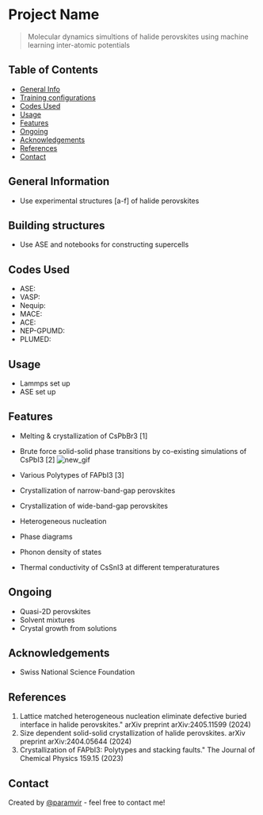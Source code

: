 # Project Name
> Molecular dynamics simultions of halide perovskites using machine learning inter-atomic potentials

## Table of Contents
* [General Info](#general-information)
* [Training configurations](#training-configrations)
* [Codes Used](#codes-used)
* [Usage](#usage)
* [Features](#features)
* [Ongoing](#ongoing)
* [Acknowledgements](#acknowledgements)
* [References](#references)
* [Contact](#contact)



## General Information
- Use experimental structures [a-f] of halide perovskites 


## Building structures
- Use ASE and notebooks for constructing supercells 

## Codes Used
* ASE:
* VASP:
* Nequip:
* MACE:
* ACE:
* NEP-GPUMD: 
* PLUMED:
  
## Usage
- Lammps set up
- ASE set up

## Features
- Melting & crystallization of CsPbBr3 [1]
- Brute force solid-solid phase transitions by co-existing simulations of CsPbI3 [2]
![new_gif](https://github.com/ahlawat-paramvir/MLIP-Perovskites/assets/10708344/1f028241-0ac0-4797-ba8a-91ec38bfbfea)

  
- Various Polytypes of FAPbI3 [3]
- Crystallization of narrow-band-gap perovskites 
- Crystallization of wide-band-gap perovskites
- Heterogeneous nucleation
- Phase diagrams
- Phonon density of states
- Thermal conductivity of CsSnI3 at different temperaturatures 

## Ongoing 
- Quasi-2D perovskites
- Solvent mixtures
- Crystal growth from solutions

## Acknowledgements
- Swiss National Science Foundation

## References
1. Lattice matched heterogeneous nucleation eliminate defective buried interface in halide perovskites." arXiv preprint arXiv:2405.11599 (2024)
2. Size dependent solid-solid crystallization of halide perovskites. arXiv preprint arXiv:2404.05644 (2024)
3. Crystallization of FAPbI3: Polytypes and stacking faults." The Journal of Chemical Physics 159.15 (2023)


## Contact
Created by [@paramvir]() - feel free to contact me!

